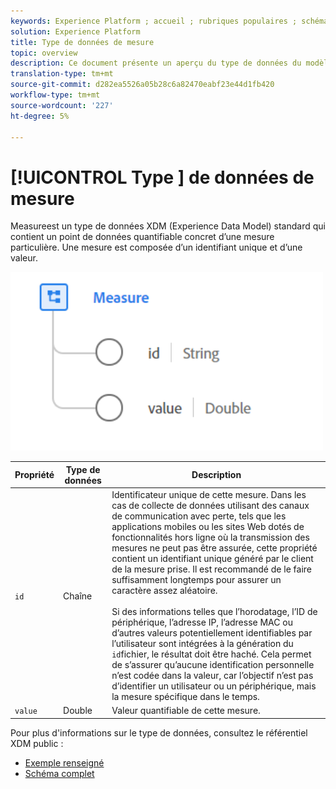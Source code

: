```yaml
---
keywords: Experience Platform ; accueil ; rubriques populaires ; schéma ; Schéma ; XDM ; champs ; schémas ; Schémas ; mesure ; type de données ; type de données ; type de données ;
solution: Experience Platform
title: Type de données de mesure
topic: overview
description: Ce document présente un aperçu du type de données du modèle de données d’expérience de mesure (XDM).
translation-type: tm+mt
source-git-commit: d282ea5526a05b28c6a82470eabf23e44d1fb420
workflow-type: tm+mt
source-wordcount: '227'
ht-degree: 5%

---
```



# [!UICONTROL Type ] de données de mesure

 Measureest un type de données XDM (Experience Data Model) standard qui contient un point de données quantifiable concret d’une mesure particulière. Une mesure est composée d’un identifiant unique et d’une valeur.

<img src="../images/data-types/measure.PNG" width="500" /><br />

| Propriété | Type de données | Description |
| --- | --- | --- |
| `id` | Chaîne | Identificateur unique de cette mesure. Dans les cas de collecte de données utilisant des canaux de communication avec perte, tels que les applications mobiles ou les sites Web dotés de fonctionnalités hors ligne où la transmission des mesures ne peut pas être assurée, cette propriété contient un identifiant unique généré par le client de la mesure prise. Il est recommandé de le faire suffisamment longtemps pour assurer un caractère assez aléatoire. <br><br> Si des informations telles que l’horodatage, l’ID de périphérique, l’adresse IP, l’adresse MAC ou d’autres valeurs potentiellement identifiables par l’utilisateur sont intégrées à la génération du  `id`fichier, le résultat doit être haché. Cela permet de s’assurer qu’aucune identification personnelle n’est codée dans la valeur, car l’objectif n’est pas d’identifier un utilisateur ou un périphérique, mais la mesure spécifique dans le temps. |
| `value` | Double | Valeur quantifiable de cette mesure. |

Pour plus d&#39;informations sur le type de données, consultez le référentiel XDM public :

* [Exemple renseigné](https://github.com/adobe/xdm/blob/master/components/datatypes/data/measure.example.1.json)
* [Schéma complet](https://github.com/adobe/xdm/blob/master/components/datatypes/data/measure.schema.json)